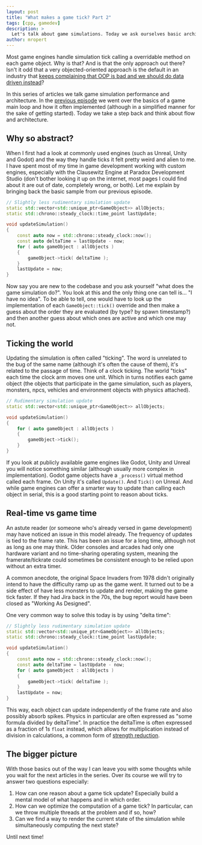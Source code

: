 ```yaml
---
layout: post
title: "What makes a game tick? Part 2"
tags: [cpp, gamedev]
description: > 
  Let's talk about game simulations. Today we ask ourselves basic architecture questions.
author: mropert
---
```


Most game engines handle simulation tick calling a overridable method on each game object. Why is that?
And is that the only approach out there? Isn't it odd that a very objected-oriented approach is the default
in an industry that [keeps complaining that OOP is bad and we should do data driven instead](https://www.youtube.com/watch?v=rX0ItVEVjHc)?

In this series of articles we talk game simulation performance and architecture. In the
[previous episode](/2025/04/23/making_games_tick_part1/) we went over the basics of a game main loop and
how it often implemented (although in a simplified manner for the sake of getting started). Today
we take a step back and think about flow and architecture.

## Why so abstract?

When I first had a look at commonly used engines (such as Unreal, Unity and Godot) and the way they handle ticks
it felt pretty weird and alien to me. I have spent most of my time in game development working with custom engines,
especially with the Clausewitz Engine at Paradox Development Studio (don't bother looking it up on the internet,
most pages I could find about it are out of date, completely wrong, or both). Let me explain by bringing back
the basic sample from our previous episode.

```cpp
// Slightly less rudimentary simulation update
static std::vector<std::unique_ptr<GameObject>> allObjects;
static std::chrono::steady_clock::time_point lastUpdate;

void updateSimulation()
{
    const auto now = std::chrono::steady_clock::now();
    const auto deltaTime = lastUpdate - now;
    for ( auto gameObject : allObjects )
    {
        gameObject->tick( deltaTime );
    }
    lastUpdate = now;
}
```

Now say you are new to the codebase and you ask yourself "what does the game simulation do?". You look at this
and the only thing one can tell is... "I have no idea". To be able to tell, one would have to look up the implementation
of each `GameObject::tick()` override and then make a guess about the order they are evaluated (by type? by spawn timestamp?)
and then another guess about which ones are active and which one may not.



## Ticking the world

Updating the simulation is often called "ticking". The word is unrelated to the bug of the same name (although it's often
the cause of them), it's related to the passage of time. Think of a clock ticking. The world "ticks" each time the clock
arm moves one unit. Which in turns notifies each game object (the objects that participate in the game simulation, such as
players, monsters, npcs, vehicles and environment objects with physics attached).

```cpp
// Rudimentary simulation update
static std::vector<std::unique_ptr<GameObject>> allObjects;

void updateSimulation()
{
    for ( auto gameObject : allObjects )
    {
        gameObject->tick();
    }
}
```

If you look at publicly available game engines like Godot, Unity and Unreal you will notice something similar (although
usually more complex in implementation).
Godot game objects have a `_process()` virtual method called each frame. On Unity it's called `Update()`. And `Tick()`
on Unreal. And while game engines can offer a smarter way to update than calling each object in serial, this is a good starting
point to reason about ticks.

## Real-time vs game time

An astute reader (or someone who's already versed in game development) may have noticed an issue in this model already.
The frequency of updates is tied to the frame rate. This has been an issue for a long time, although not as long as one
may think. Older consoles and arcades had only one hardware variant and no time-sharing operating system, meaning the
framerate/tickrate could sometimes be consistent enough to be relied upon without an extra timer.

A common anecdote, the original Space Invaders from 1978 didn't originally intend to have the difficulty ramp up as the game went.
It turned out to be a side effect of have less monsters to update and render, making the game tick faster. If they had
Jira back in the 70s, the bug report would have been closed as "Working As Designed".

One very common way to solve this today is by using "delta time":

```cpp
// Slightly less rudimentary simulation update
static std::vector<std::unique_ptr<GameObject>> allObjects;
static std::chrono::steady_clock::time_point lastUpdate;

void updateSimulation()
{
    const auto now = std::chrono::steady_clock::now();
    const auto deltaTime = lastUpdate - now;
    for ( auto gameObject : allObjects )
    {
        gameObject->tick( deltaTime );
    }
    lastUpdate = now;
}
```

This way, each object can update independently of the frame rate and also possibly absorb spikes. Physics
in particular are often expressed as "some formula divided by deltaTime". In practice the deltaTime
is often expressed as a fraction of 1s `float` instead, which allows for multiplication instead of division
in calculations, a common form of [strength reduction](https://en.wikipedia.org/wiki/Strength_reduction).

## The bigger picture

With those basics out of the way I can leave you with some thoughts while you wait for the next articles in the
series. Over its course we will try to answer two questions especially:

1. How can one reason about a game tick update? Especially build a mental model of what happens and in which order.
2. How can we optimize the computation of a game tick? In particular, can we throw multiple threads at the problem
  and if so, how?
3. Can we find a way to render the current state of the simulation while simultaneously computing the next state?

Until next time!
